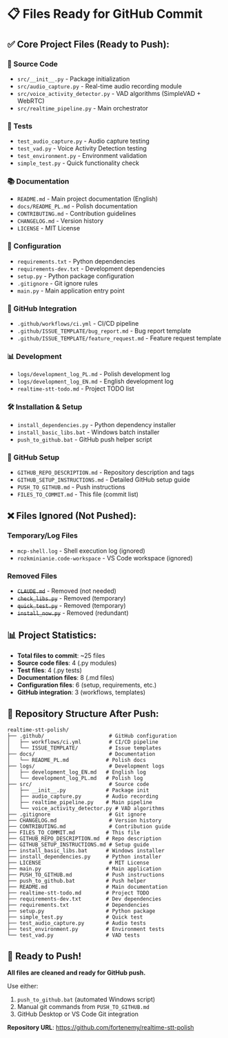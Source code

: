 # 📋 Files Ready for GitHub Commit

## ✅ Core Project Files (Ready to Push):

### 📁 Source Code
- `src/__init__.py` - Package initialization
- `src/audio_capture.py` - Real-time audio recording module
- `src/voice_activity_detector.py` - VAD algorithms (SimpleVAD + WebRTC)
- `src/realtime_pipeline.py` - Main orchestrator

### 🧪 Tests
- `test_audio_capture.py` - Audio capture testing
- `test_vad.py` - Voice Activity Detection testing  
- `test_environment.py` - Environment validation
- `simple_test.py` - Quick functionality check

### 📚 Documentation
- `README.md` - Main project documentation (English)
- `docs/README_PL.md` - Polish documentation
- `CONTRIBUTING.md` - Contribution guidelines
- `CHANGELOG.md` - Version history
- `LICENSE` - MIT License

### 🔧 Configuration
- `requirements.txt` - Python dependencies
- `requirements-dev.txt` - Development dependencies
- `setup.py` - Python package configuration
- `.gitignore` - Git ignore rules
- `main.py` - Main application entry point

### 🤖 GitHub Integration
- `.github/workflows/ci.yml` - CI/CD pipeline
- `.github/ISSUE_TEMPLATE/bug_report.md` - Bug report template
- `.github/ISSUE_TEMPLATE/feature_request.md` - Feature request template

### 📊 Development
- `logs/development_log_PL.md` - Polish development log
- `logs/development_log_EN.md` - English development log
- `realtime-stt-todo.md` - Project TODO list

### 🛠️ Installation & Setup
- `install_dependencies.py` - Python dependency installer
- `install_basic_libs.bat` - Windows batch installer
- `push_to_github.bat` - GitHub push helper script

### 📖 GitHub Setup
- `GITHUB_REPO_DESCRIPTION.md` - Repository description and tags
- `GITHUB_SETUP_INSTRUCTIONS.md` - Detailed GitHub setup guide
- `PUSH_TO_GITHUB.md` - Push instructions
- `FILES_TO_COMMIT.md` - This file (commit list)

## ❌ Files Ignored (Not Pushed):

### Temporary/Log Files
- `mcp-shell.log` - Shell execution log (ignored)
- `rozkminianie.code-workspace` - VS Code workspace (ignored)

### Removed Files
- ~~`CLAUDE.md`~~ - Removed (not needed)
- ~~`check_libs.py`~~ - Removed (temporary)
- ~~`quick_test.py`~~ - Removed (temporary)
- ~~`install_now.py`~~ - Removed (redundant)

## 📊 Project Statistics:

- **Total files to commit**: ~25 files
- **Source code files**: 4 (.py modules)
- **Test files**: 4 (.py tests)
- **Documentation files**: 8 (.md files)
- **Configuration files**: 6 (setup, requirements, etc.)
- **GitHub integration**: 3 (workflows, templates)

## 🎯 Repository Structure After Push:

```
realtime-stt-polish/
├── .github/                     # GitHub configuration
│   ├── workflows/ci.yml         # CI/CD pipeline
│   └── ISSUE_TEMPLATE/          # Issue templates
├── docs/                        # Documentation
│   └── README_PL.md            # Polish docs
├── logs/                        # Development logs
│   ├── development_log_EN.md   # English log
│   └── development_log_PL.md   # Polish log
├── src/                         # Source code
│   ├── __init__.py             # Package init
│   ├── audio_capture.py        # Audio recording
│   ├── realtime_pipeline.py    # Main pipeline
│   └── voice_activity_detector.py # VAD algorithms
├── .gitignore                   # Git ignore
├── CHANGELOG.md                 # Version history
├── CONTRIBUTING.md              # Contribution guide
├── FILES_TO_COMMIT.md          # This file
├── GITHUB_REPO_DESCRIPTION.md  # Repo description
├── GITHUB_SETUP_INSTRUCTIONS.md # Setup guide
├── install_basic_libs.bat      # Windows installer
├── install_dependencies.py     # Python installer
├── LICENSE                      # MIT License
├── main.py                     # Main application
├── PUSH_TO_GITHUB.md           # Push instructions
├── push_to_github.bat          # Push helper
├── README.md                   # Main documentation
├── realtime-stt-todo.md        # Project TODO
├── requirements-dev.txt        # Dev dependencies
├── requirements.txt            # Dependencies
├── setup.py                    # Python package
├── simple_test.py              # Quick test
├── test_audio_capture.py       # Audio tests
├── test_environment.py         # Environment tests
└── test_vad.py                 # VAD tests
```

## 🚀 Ready to Push!

**All files are cleaned and ready for GitHub push.**

Use either:
1. `push_to_github.bat` (automated Windows script)
2. Manual git commands from `PUSH_TO_GITHUB.md`
3. GitHub Desktop or VS Code Git integration

**Repository URL**: https://github.com/fortenemy/realtime-stt-polish
